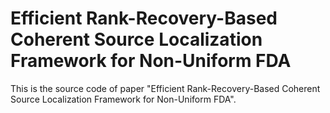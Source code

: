 **Efficient Rank-Recovery-Based Coherent Source Localization Framework for Non-Uniform FDA**
==
This is the source code of  paper "Efficient Rank-Recovery-Based Coherent Source Localization Framework for Non-Uniform FDA".
